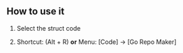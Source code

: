 ## How to use it

1. Select the struct code

2. Shortcut: (Alt + R) **or** Menu: [Code] → [Go Repo Maker]

